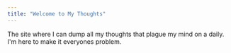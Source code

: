 ```yaml
---
title: "Welcome to My Thoughts"
---
```


The site where I can dump all my thoughts that plague my mind on a daily. I'm here to make it everyones problem.
